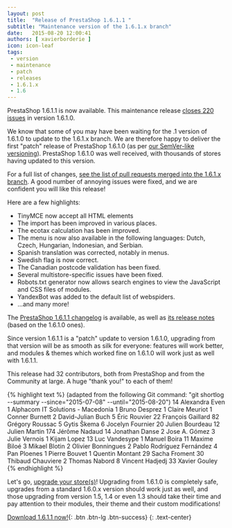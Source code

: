 ```yaml
---
layout: post
title:  "Release of PrestaShop 1.6.1.1 "
subtitle: "Maintenance version of the 1.6.1.x branch"
date:   2015-08-20 12:00:41
authors: [ xavierborderie ]
icon: icon-leaf
tags:
 - version
 - maintenance
 - patch
 - releases
 - 1.6.1.x
 - 1.6
---
```


PrestaShop 1.6.1.1 is now available. This maintenance release [closes 220 issues](https://github.com/PrestaShop/PrestaShop/pulls?utf8=%E2%9C%93&q=is%3Apr+base%3A1.6.1.x+is%3Aclosed+updated%3A%3C2015-08-20+) in version 1.6.1.0.

We know that some of you may have been waiting for the .1 version of 1.6.1.0 to update to the 1.6.1.x branch. We are therefore happy to deliver the first "patch" release of PrestaShop 1.6.1.0 (as per [our SemVer-like versioning](http://build.prestashop.com/news/a-more-semantic-versioning-scheme/)). PrestaShop 1.6.1.0 was well received, with thousands of stores having updated to this version.

For a full list of changes, [see the list of pull requests merged into the 1.6.1.x branch](https://github.com/PrestaShop/PrestaShop/pulls?utf8=%E2%9C%93&q=is%3Apr+base%3A1.6.1.x+is%3Amerged+updated%3A%3C2015-08-20+). A good number of annoying issues were fixed, and we are confident you will like this release!

Here are a few highlights:

* TinyMCE now accept all HTML elements
* The import has been improved in various places.
* The ecotax calculation has been improved.
* The menu is now also available in the following languages: Dutch, Czech, Hungarian, Indonesian, and Serbian.
* Spanish translation was corrected, notably in menus.
* Swedish flag is now correct.
* The Canadian postcode validation has been fixed.
* Several multistore-specific issues have been fixed.
* Robots.txt generator now allows search engines to view the JavaScript and CSS files of modules.
* YandexBot was added to the default list of webspiders.
* ...and many more!

The [PrestaShop 1.6.1.1 changelog](https://www.prestashop.com/en/developers-versions/changelog/1.6.1.1-stable) is available, as well as [its release notes](https://www.prestashop.com/en/release-notes-1.6.1.1-stable) (based on the 1.6.1.0 ones).

Since version 1.6.1.1 is a "patch" update to version 1.6.1.0, upgrading from that version will be as smooth as silk for everyone: features will work better, and modules & themes which worked fine on 1.6.1.0 will work just as well with 1.6.1.1.

This release had 32 contributors, both from PrestaShop and from the Community at large. A huge "thank you!" to each of them!

{% highlight text %}
(adapted from the following Git command: "git shortlog --summary --since="2015-07-08" --until="2015-08-20")
    14	Alexandra Even
     1	Alphacom IT Solutions - Macedonia
     1	Bruno Desprez
     1	Claire Meuriot
     1	Conner Burnett
     2	David-Julian Buch
     5	Éric Rouvier
    22	François Gaillard
    82	Grégory Roussac
     5	Gytis Škema
     6	Jocelyn Fournier
    20	Julien Bourdeau
    12	Julien Martin
   174	Jérôme Nadaud
    14	Jonathan Danse
     2	Jose A. Gómez
     3	Julie Vernois
     1	Kijam Lopez
    13	Luc Vandesype
     1	Manuel Boira
    11	Maxime Biloé
     3	Mikael Blotin
     2	Olivier Bonningues
     2	Pablo Rodríguez Fernández
     4	Pan Ploenes
     1	Pierre Bouvet
     1	Quentin Montant
    29	Sacha Froment
    30	Thibaud Chauviere
     2	Thomas Nabord
     8	Vincent Hadjedj
    33	Xavier Gouley
{% endhighlight %}

Let's go, [upgrade your store(s)](http://doc.prestashop.com/display/PS16/Updating+PrestaShop)! Upgrading from 1.6.1.0 is completely safe, upgrades from a standard 1.6.0.x version should work just as well, and those upgrading from version 1.5, 1.4 or even 1.3 should take their time and pay attention to their modules, their theme and their custom modifications!

[Download 1.6.1.1 now!](https://www.prestashop.com/en/download){: .btn .btn-lg .btn-success}
{: .text-center}
